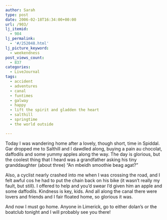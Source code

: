 ```yaml
---
author: Sarah
type: post
date: 2006-02-18T16:34:00+00:00
url: /903/
lj_itemid:
  - 984
lj_permalink:
  - '#/252048.html'
lj_picture_keyword:
  - weekendness
post_views_count:
  - 837
categories:
  - LiveJournal
tags:
  - accident
  - adventures
  - canal
  - funtimes
  - galway
  - happy
  - lift the spirit and gladden the heart
  - salthill
  - springtime
  - the world outside

---
```

Today I was wandering home after a lovely, though short, time in Spiddal. Gar dropped me to Salthill and I dawdled along, buying a pain au chocolat, daffodils and some yummy apples along the way. The day is glorious, but the coolest thing that I heard was a grandfather asking his tiny granddaughter (about three) &#8220;An mbeidh smoothie beag agat?&#8221;

Also, a cyclist nearly crashed into me when I was crossing the road, and I felt awful cos he had to put the chain back on his bike (it wasn&#8217;t really my fault, but still). I offered to help and you&#8217;d swear I&#8217;d given him an apple and some daffodils. Kindness is key, kids. And all along the canal there were lovers and friends and I fair floated home, so glorious it was.

And now I must go home. Anyone in Limerick, go to either dolan&#8217;s or the boatclub tonight and I will probably see you there!